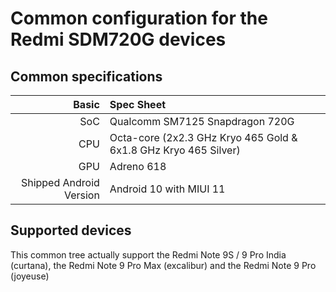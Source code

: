 Common configuration for the Redmi SDM720G devices
============================================

## Common specifications

Basic   | Spec Sheet
-------:|:-------------------------
SoC     | Qualcomm SM7125 Snapdragon 720G
CPU     | Octa-core (2x2.3 GHz Kryo 465 Gold & 6x1.8 GHz Kryo 465 Silver)
GPU     | Adreno 618
Shipped Android Version | Android 10 with MIUI 11

## Supported devices
This common tree actually support the Redmi Note 9S / 9 Pro India (curtana), the Redmi Note 9 Pro Max (excalibur) and the Redmi Note 9 Pro (joyeuse)
